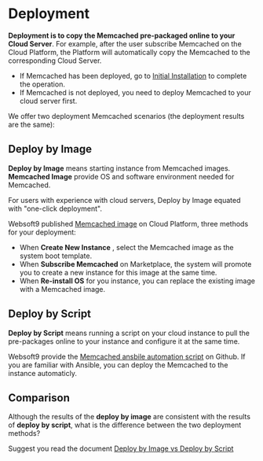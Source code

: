 # Deployment

**Deployment is to copy the Memcached pre-packaged online to your Cloud Server**. For example, after the user subscribe Memcached on the Cloud Platform, the Platform will automatically copy the Memcached to the corresponding Cloud Server.

- If Memcached has been deployed, go to [Initial Installation](/zh/stack-installation.md) to complete the operation.
- If Memcached is not deployed, you need to deploy Memcached to your cloud server first.

We offer two deployment Memcached scenarios (the deployment results are the same):

## Deploy by Image

**Deploy by Image** means starting instance from Memcached images. **Memcached Image** provide OS and software environment needed for Memcached.

For users with experience with cloud servers, Deploy by Image equated with "one-click deployment".

Websoft9 published [Memcached image](https://apps.websoft9.com/memcached) on Cloud Platform, three methods for your deployment:

* When **Create New Instance** , select the Memcached image as the system boot template.
* When **Subscribe Memcached** on Marketplace, the system will promote you to create a new instance for this image at the same time.
* When **Re-install OS** for you instance, you can replace the existing image with a Memcached image.

## Deploy by Script

**Deploy by Script** means running a script on your cloud instance to pull the pre-packages online to your instance and configure it at the same time.

Websoft9 provide the [Memcached ansbile automation script](https://github.com/Websoft9/ansible-memcached) on Github. If you are familiar with Ansible, you can deploy the Memcached to the instance automaticly.

## Comparison

Although the results of the **deploy by image** are consistent with the results of **deploy by script**, what is the difference between the two deployment methods?

Suggest you read the document [Deploy by Image vs Deploy by Script](https://support.websoft9.com/docs/faq/bz-product.html#deployment-comparison)